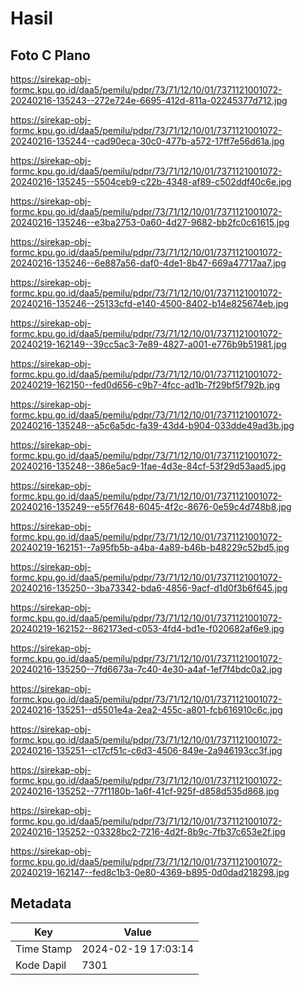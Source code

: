 # Hasil

## Foto C Plano

https://sirekap-obj-formc.kpu.go.id/daa5/pemilu/pdpr/73/71/12/10/01/7371121001072-20240216-135243--272e724e-6695-412d-811a-02245377d712.jpg

https://sirekap-obj-formc.kpu.go.id/daa5/pemilu/pdpr/73/71/12/10/01/7371121001072-20240216-135244--cad90eca-30c0-477b-a572-17ff7e56d61a.jpg

https://sirekap-obj-formc.kpu.go.id/daa5/pemilu/pdpr/73/71/12/10/01/7371121001072-20240216-135245--5504ceb9-c22b-4348-af89-c502ddf40c6e.jpg

https://sirekap-obj-formc.kpu.go.id/daa5/pemilu/pdpr/73/71/12/10/01/7371121001072-20240216-135246--e3ba2753-0a60-4d27-9682-bb2fc0c61615.jpg

https://sirekap-obj-formc.kpu.go.id/daa5/pemilu/pdpr/73/71/12/10/01/7371121001072-20240216-135246--6e887a56-daf0-4de1-8b47-669a47717aa7.jpg

https://sirekap-obj-formc.kpu.go.id/daa5/pemilu/pdpr/73/71/12/10/01/7371121001072-20240216-135246--25133cfd-e140-4500-8402-b14e825674eb.jpg

https://sirekap-obj-formc.kpu.go.id/daa5/pemilu/pdpr/73/71/12/10/01/7371121001072-20240219-162149--39cc5ac3-7e89-4827-a001-e776b9b51981.jpg

https://sirekap-obj-formc.kpu.go.id/daa5/pemilu/pdpr/73/71/12/10/01/7371121001072-20240219-162150--fed0d656-c9b7-4fcc-ad1b-7f29bf5f792b.jpg

https://sirekap-obj-formc.kpu.go.id/daa5/pemilu/pdpr/73/71/12/10/01/7371121001072-20240216-135248--a5c6a5dc-fa39-43d4-b904-033dde49ad3b.jpg

https://sirekap-obj-formc.kpu.go.id/daa5/pemilu/pdpr/73/71/12/10/01/7371121001072-20240216-135248--386e5ac9-1fae-4d3e-84cf-53f29d53aad5.jpg

https://sirekap-obj-formc.kpu.go.id/daa5/pemilu/pdpr/73/71/12/10/01/7371121001072-20240216-135249--e55f7648-6045-4f2c-8676-0e59c4d748b8.jpg

https://sirekap-obj-formc.kpu.go.id/daa5/pemilu/pdpr/73/71/12/10/01/7371121001072-20240219-162151--7a95fb5b-a4ba-4a89-b46b-b48229c52bd5.jpg

https://sirekap-obj-formc.kpu.go.id/daa5/pemilu/pdpr/73/71/12/10/01/7371121001072-20240216-135250--3ba73342-bda6-4856-9acf-d1d0f3b6f645.jpg

https://sirekap-obj-formc.kpu.go.id/daa5/pemilu/pdpr/73/71/12/10/01/7371121001072-20240219-162152--862173ed-c053-4fd4-bd1e-f020682af6e9.jpg

https://sirekap-obj-formc.kpu.go.id/daa5/pemilu/pdpr/73/71/12/10/01/7371121001072-20240216-135250--7fd6673a-7c40-4e30-a4af-1ef7f4bdc0a2.jpg

https://sirekap-obj-formc.kpu.go.id/daa5/pemilu/pdpr/73/71/12/10/01/7371121001072-20240216-135251--d5501e4a-2ea2-455c-a801-fcb616910c6c.jpg

https://sirekap-obj-formc.kpu.go.id/daa5/pemilu/pdpr/73/71/12/10/01/7371121001072-20240216-135251--c17cf51c-c6d3-4506-849e-2a946193cc3f.jpg

https://sirekap-obj-formc.kpu.go.id/daa5/pemilu/pdpr/73/71/12/10/01/7371121001072-20240216-135252--77f1180b-1a6f-41cf-925f-d858d535d868.jpg

https://sirekap-obj-formc.kpu.go.id/daa5/pemilu/pdpr/73/71/12/10/01/7371121001072-20240216-135252--03328bc2-7216-4d2f-8b9c-7fb37c653e2f.jpg

https://sirekap-obj-formc.kpu.go.id/daa5/pemilu/pdpr/73/71/12/10/01/7371121001072-20240219-162147--fed8c1b3-0e80-4369-b895-0d0dad218298.jpg


## Metadata

| Key        | Value               |
| ---------- | ------------------- |
| Time Stamp | 2024-02-19 17:03:14 |
| Kode Dapil | 7301                |



